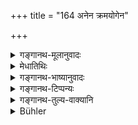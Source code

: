 +++
title = "164 अनेन क्रमयोगेन"

+++

<details><summary>गङ्गानथ-मूलानुवादः</summary>

Sanctified in self, the twice-born man, while dwelling with his Teacher, should, by the adoption of this course, generally accumulate sanctity for the learning of the Veda.—(164)
</details>

<details><summary>मेधातिथिः</summary>

**संस्कृतात्मा** उपनीतो द्विजो **ऽनेन क्रमयोगेन तपः संचिनुयात्** । "अध्येष्यमाण" (म्ध् २.७०) इत्य् अत आरभ्य यद् ब्रह्मचारिणः कर्तव्यम् उक्तम्, तस्य "अनेन" (म्ध् २.१६४) इति प्रत्यवमर्शः । **अनेन** विधिसंघातेन **क्रमयोगेन** क्रमेणानुष्ठीयमानेन **तप** आत्मसंस्कारं निष्कल्मषत्वलक्षणम् । यथा तपसा चान्द्रायणादिना निष्कल्मषत्वं भवत्य् एवम् अनेनापि वेदग्रहणार्थेन यमनियमसमूहेन । अतः **संचिनुयात्** शनैर् अत्वरयार्जयेच् च वर्धयेच् च । **क्रमः** परिपाटी इदं कृत्वेदं कर्तव्यं, "ॐकारपूर्विकाः" इत्यादिः । तेन योगः संबन्धो यस्यानुष्ठानस्येति यावत् । **ब्रह्मणः आधिगमिकम्** अधिगमार्थम् । अध्ययनबोधाव् अधिगमः ॥ २.१६४ ॥
</details>

<details><summary>गङ्गानथ-भाष्यानुवादः</summary>

‘*Sanctified in self*’—*i.e*., duly initiated,—‘*the twice-born man should, by the adoption of this course, accumulate sanctity*.’ ‘*This*’ refers to all those duties that have been laid down for the Religious Student, from verse 70 onwards. The meaning is that *anena kramayogena*—by the orderly carrying out of the host of injunctions, one should accumulate ‘*sanctity*’—self-purification, consisting in freedom from sin; just as freedom from sin is attained by means of the
*Cāndrāyaṇa* and other austerities, so also is it attained by means of
the course of restraints and observances prescribed in connection with the study of the Veda. For this reason one should accumulate it, ‘*gradually*,’—without haste, be should acquire it and go on enhancing it.

‘*Course*’ is ‘process’;—‘this should be done after having done that, and so forth’; *e.g*., ‘Preceded by the uttering of the syllable *om*, etc.’ (as laid down in verse 81); and the ‘*adoption*’ of this is taking up of the performance.

‘*For the learning of the Veda*,’—for the purpose of learning it;
*learning* stands for the *getting up of the text* and *understanding of
the meaning*.—(164)
</details>

<details><summary>गङ्गानथ-टिप्पन्यः</summary>

Curiously enough Buhler’s translation omits the phrase ‘*gurau vasan*’, rightly rendered by Burnell as ‘while dwelling with his guru.’

‘*Vedādhigamikam tapaḥ*.’—“Sanctity for the learning of the Veda” (Medhātithi);—‘austerity consisting of Vedic study’ (Nārāyaṇa and Nandana).
</details>

<details><summary>गङ्गानथ-तुल्य-वाक्यानि</summary>

*Āpastamba-Dharmasūtra*, 1.2-12.—‘For the initiated, there is residence
in the Teacher’s house, as a Religious Student.’

*Vaśiṣṭha*, 7.3.—‘The Religious Student should serve the Teacher.’

*Viṣṇu*, 27.1.—‘Residence in the Teacher’s House is for Religious
Students.’
</details>

<details><summary>Bühler</summary>

164	A twice-born man who has been sanctified by the (employment of) the means, (described above) in due order, shall gradually and cumulatively perform the various austerities prescribed for (those who) study the Veda.
</details>
